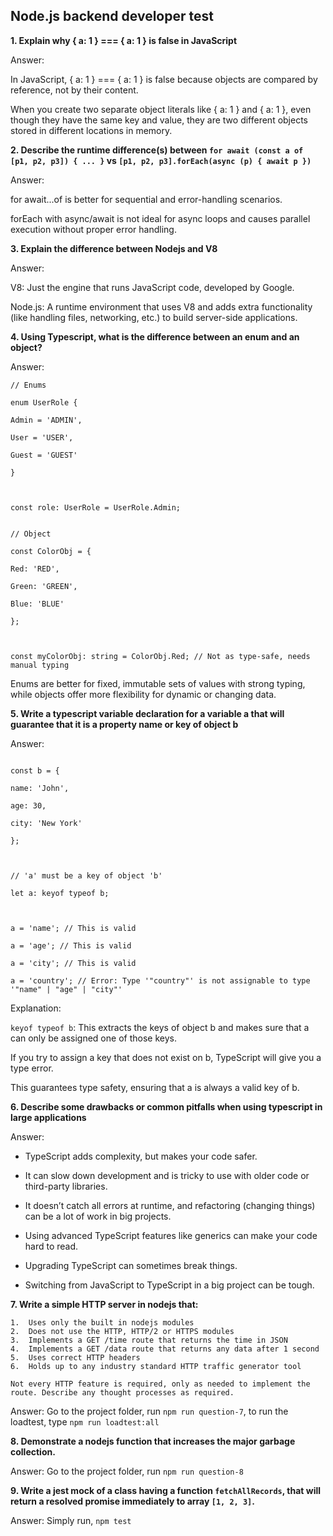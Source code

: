 ## Node.js backend developer test

  

**1. Explain why { a: 1 } === { a: 1 } is false in JavaScript**

Answer:

In JavaScript, { a: 1 } === { a: 1 } is false because objects are compared by reference, not by their content.

When you create two separate object literals like { a: 1 } and { a: 1 }, even though they have the same key and value, they are two different objects stored in different locations in memory.

  

**2. Describe the runtime difference(s) between `for await (const a of [p1, p2, p3]) { ... }` vs `[p1, p2, p3].forEach(async (p) { await p })`**

  

Answer:

for await...of is better for sequential and error-handling scenarios.

forEach with async/await is not ideal for async loops and causes parallel execution without proper error handling.

  

**3. Explain the difference between Nodejs and V8**

Answer:

V8: Just the engine that runs JavaScript code, developed by Google.

Node.js: A runtime environment that uses V8 and adds extra functionality (like handling files, networking, etc.) to build server-side applications.

  

**4. Using Typescript, what is the difference between an enum and an object?**


Answer:

```
// Enums

enum UserRole {

Admin = 'ADMIN',

User = 'USER',

Guest = 'GUEST'

}

  

const role: UserRole = UserRole.Admin;

```

```

// Object

const ColorObj = {

Red: 'RED',

Green: 'GREEN',

Blue: 'BLUE'

};

  

const myColorObj: string = ColorObj.Red; // Not as type-safe, needs manual typing

```

  
  

Enums are better for fixed, immutable sets of values with strong typing, while objects offer more flexibility for dynamic or changing data.

  

**5. Write a typescript variable declaration for a variable a that will guarantee that it is a property name or key of object b**

  

Answer:

```

const b = {

name: 'John',

age: 30,

city: 'New York'

};

  

// 'a' must be a key of object 'b'

let a: keyof typeof b;

  

a = 'name'; // This is valid

a = 'age'; // This is valid

a = 'city'; // This is valid

a = 'country'; // Error: Type '"country"' is not assignable to type '"name" | "age" | "city"'

```

  

Explanation:

`keyof typeof b`: This extracts the keys of object b and makes sure that a can only be assigned one of those keys.

If you try to assign a key that does not exist on b, TypeScript will give you a type error.

This guarantees type safety, ensuring that a is always a valid key of b.

  
  

**6. Describe some drawbacks or common pitfalls when using typescript in large applications**

  

Answer:

- TypeScript adds complexity, but makes your code safer.

- It can slow down development and is tricky to use with older code or third-party libraries.

- It doesn’t catch all errors at runtime, and refactoring (changing things) can be a lot of work in big projects.

- Using advanced TypeScript features like generics can make your code hard to read.

- Upgrading TypeScript can sometimes break things.

- Switching from JavaScript to TypeScript in a big project can be tough.

  

 **7. Write a simple HTTP server in nodejs that:**
 ```
 1.  Uses only the built in nodejs modules
2.  Does not use the HTTP, HTTP/2 or HTTPS modules
3.  Implements a GET /time route that returns the time in JSON
4.  Implements a GET /data route that returns any data after 1 second
5.  Uses correct HTTP headers
6.  Holds up to any industry standard HTTP traffic generator tool

Not every HTTP feature is required, only as needed to implement the route. Describe any thought processes as required.
```

Answer: 
Go to the project folder, run `npm run question-7`, to run the loadtest, type `npm run loadtest:all`

  

**8. Demonstrate a nodejs function that increases the major garbage collection.**

Answer:
Go to the project folder, run `npm run question-8`

 
**9. Write a jest mock of a class having a function  `fetchAllRecords`, that will return a resolved promise immediately to array  `[1, 2, 3]`.**

Answer: 
Simply run, `npm test`